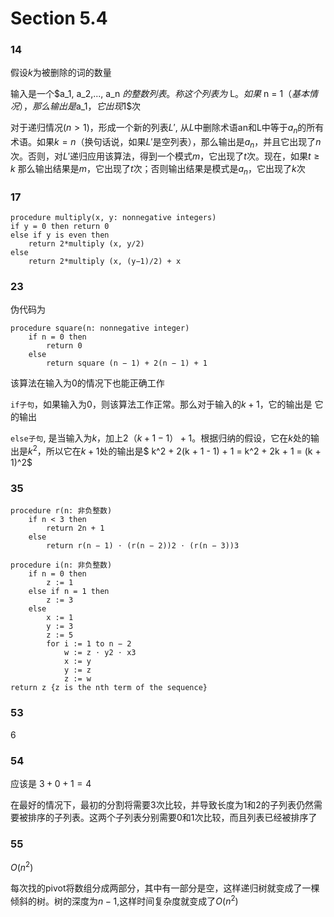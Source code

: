# Section 5.4

### 14

假设$k$为被删除的词的数量

输入是一个$a_1, a_2,..., a_n $的整数列表。称这个列表为$ L$。如果$ n = 1$（基本情况），那么输出是$a_1$，它出现$1$次

对于递归情况$(n>1)$，形成一个新的列表$L'$, 从$L$中删除术语an和L中等于$a_n$的所有术语。如果$k=n$（换句话说，如果$L'$是空列表），那么输出是$a_n$，并且它出现了$n$次。否则，对$L'$递归应用该算法，得到一个模式$m$，它出现了$t$次。现在，如果$t \ge k$
那么输出结果是$m$，它出现了$t$次；否则输出结果是模式是$a_n$，它出现了$k$次

### 17

```pseudocode
procedure multiply(x, y: nonnegative integers)
if y = 0 then return 0
else if y is even then
	return 2*multiply (x, y∕2)
else 
	return 2*multiply (x, (y−1)∕2) + x
```

### 23

伪代码为

```pseudocode
procedure square(n: nonnegative integer)
	if n = 0 then 
		return 0
	else 
		return square (n − 1) + 2(n − 1) + 1
```

该算法在输入为$0$的情况下也能正确工作

`if子句`，如果输入为0，则该算法工作正常。那么对于输入的$k+1$，它的输出是 它的输出

`else子句`, 是当输入为$k$，加上$2（k+1-1）+1$。根据归纳的假设，它在$k$处的输出是$k^2$，所以它在$k+1$处的输出是$ k^2 + 2(k + 1 - 1) + 1 = k^2 + 2k + 1 = (k + 1)^2$

### 35

```pseudocode
procedure r(n: 非负整数)
	if n < 3 then 
		return 2n + 1
	else 
		return r(n − 1) ⋅ (r(n − 2))2 ⋅ (r(n − 3))3

procedure i(n: 非负整数)
	if n = 0 then 
		z := 1
	else if n = 1 then 
		z := 3
	else
		x := 1
		y := 3
		z := 5
		for i := 1 to n − 2
			w := z ⋅ y2 ⋅ x3
			x := y
			y := z
			z := w
return z {z is the nth term of the sequence}
```

### 53

6

### 54

应该是  $3+0+1=4$

在最好的情况下，最初的分割将需要$3$次比较，并导致长度为$1$和$2$的子列表仍然需要被排序的子列表。这两个子列表分别需要$0$和$1$次比较，而且列表已经被排序了

### 55

$O(n^2)$

每次找的pivot将数组分成两部分，其中有一部分是空，这样递归树就变成了一棵倾斜的树。树的深度为$n-1$,这样时间复杂度就变成了$O(n^2)$
